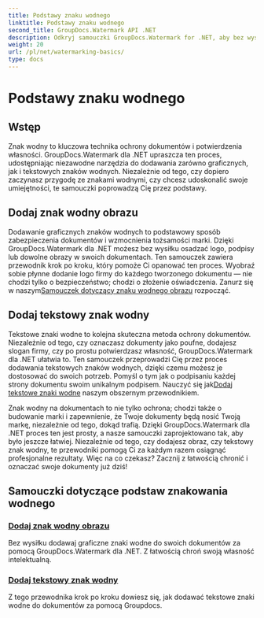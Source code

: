 ```yaml
---
title: Podstawy znaku wodnego
linktitle: Podstawy znaku wodnego
second_title: GroupDocs.Watermark API .NET
description: Odkryj samouczki GroupDocs.Watermark for .NET, aby bez wysiłku dodawać graficzne i tekstowe znaki wodne. Chroń swoje dokumenty dzięki tym łatwym do zrozumienia przewodnikom.
weight: 20
url: /pl/net/watermarking-basics/
type: docs
---
```

# Podstawy znaku wodnego

## Wstęp
Znak wodny to kluczowa technika ochrony dokumentów i potwierdzenia własności. GroupDocs.Watermark dla .NET upraszcza ten proces, udostępniając niezawodne narzędzia do dodawania zarówno graficznych, jak i tekstowych znaków wodnych. Niezależnie od tego, czy dopiero zaczynasz przygodę ze znakami wodnymi, czy chcesz udoskonalić swoje umiejętności, te samouczki poprowadzą Cię przez podstawy.

## Dodaj znak wodny obrazu

Dodawanie graficznych znaków wodnych to podstawowy sposób zabezpieczenia dokumentów i wzmocnienia tożsamości marki. Dzięki GroupDocs.Watermark dla .NET możesz bez wysiłku osadzać logo, podpisy lub dowolne obrazy w swoich dokumentach. Ten samouczek zawiera przewodnik krok po kroku, który pomoże Ci opanować ten proces. Wyobraź sobie płynne dodanie logo firmy do każdego tworzonego dokumentu — nie chodzi tylko o bezpieczeństwo; chodzi o złożenie oświadczenia. Zanurz się w naszym[Samouczek dotyczący znaku wodnego obrazu](./add-image-watermark/) rozpocząć.

## Dodaj tekstowy znak wodny

 Tekstowe znaki wodne to kolejna skuteczna metoda ochrony dokumentów. Niezależnie od tego, czy oznaczasz dokumenty jako poufne, dodajesz slogan firmy, czy po prostu potwierdzasz własność, GroupDocs.Watermark dla .NET ułatwia to. Ten samouczek przeprowadzi Cię przez proces dodawania tekstowych znaków wodnych, dzięki czemu możesz je dostosować do swoich potrzeb. Pomyśl o tym jak o podpisaniu każdej strony dokumentu swoim unikalnym podpisem. Nauczyć się jak[Dodaj tekstowe znaki wodne](./add-text-watermark/) naszym obszernym przewodnikiem.

Znak wodny na dokumentach to nie tylko ochrona; chodzi także o budowanie marki i zapewnienie, że Twoje dokumenty będą nosić Twoją markę, niezależnie od tego, dokąd trafią. Dzięki GroupDocs.Watermark dla .NET proces ten jest prosty, a nasze samouczki zaprojektowano tak, aby było jeszcze łatwiej. Niezależnie od tego, czy dodajesz obraz, czy tekstowy znak wodny, te przewodniki pomogą Ci za każdym razem osiągnąć profesjonalne rezultaty. Więc na co czekasz? Zacznij z łatwością chronić i oznaczać swoje dokumenty już dziś!

## Samouczki dotyczące podstaw znakowania wodnego
### [Dodaj znak wodny obrazu](./add-image-watermark/)
Bez wysiłku dodawaj graficzne znaki wodne do swoich dokumentów za pomocą GroupDocs.Watermark dla .NET. Z łatwością chroń swoją własność intelektualną.
### [Dodaj tekstowy znak wodny](./add-text-watermark/)
Z tego przewodnika krok po kroku dowiesz się, jak dodawać tekstowe znaki wodne do dokumentów za pomocą Groupdocs.